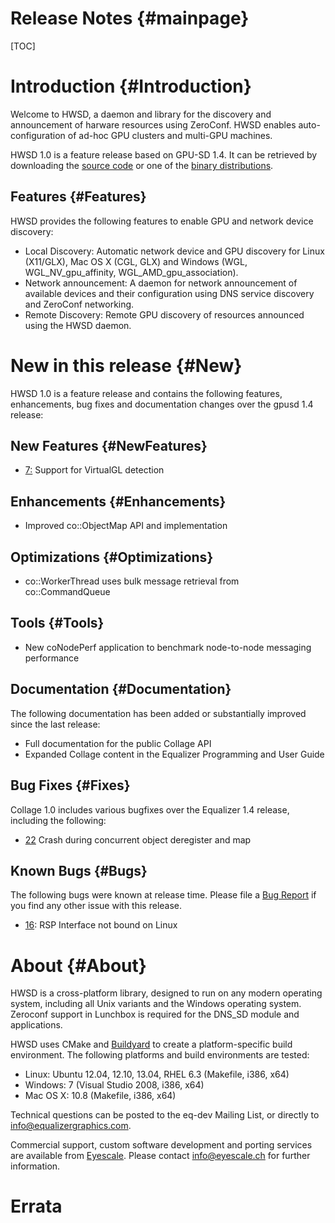 Release Notes {#mainpage}
============

[TOC]

# Introduction {#Introduction}

Welcome to HWSD, a daemon and library for the discovery and announcement of
harware resources using ZeroConf. HWSD enables auto-configuration of ad-hoc GPU
clusters and multi-GPU machines.

HWSD 1.0 is a feature release based on GPU-SD 1.4. It can be retrieved by
downloading the
[source code](http://www.equalizergraphics.com/gpu-sd/downloads/hwsd-1.0.0.tar.gz)
or one of the
[binary distributions](http://www.equalizergraphics.com/gpu-sd/downloads.html).

## Features {#Features}

HWSD provides the following features to enable GPU and network device discovery:

* Local Discovery: Automatic network device and GPU discovery for Linux
  (X11/GLX), Mac OS X (CGL, GLX) and Windows (WGL, WGL_NV_gpu_affinity,
  WGL_AMD_gpu_association).
* Network announcement: A daemon for network announcement of available
  devices and their configuration using DNS service discovery and ZeroConf
  networking.
* Remote Discovery: Remote GPU discovery of resources announced using
  the HWSD daemon.

# New in this release {#New}

HWSD 1.0 is a feature release and contains the following features,
enhancements, bug fixes and documentation changes over the gpusd 1.4 release:

## New Features {#NewFeatures}

* [7:](https://github.com/Eyescale/hwsd/issues/7) Support for VirtualGL
  detection

## Enhancements {#Enhancements}

* Improved co::ObjectMap API and implementation

## Optimizations {#Optimizations}

* co::WorkerThread uses bulk message retrieval from co::CommandQueue

## Tools {#Tools}

* New coNodePerf application to benchmark node-to-node messaging performance

## Documentation {#Documentation}

The following documentation has been added or substantially improved
since the last release:

* Full documentation for the public Collage API
* Expanded Collage content in the Equalizer Programming and User Guide

## Bug Fixes {#Fixes}

Collage 1.0 includes various bugfixes over the Equalizer 1.4 release,
including the following:

* [22](https://github.com/Eyescale/hwsd/issues/22) Crash during
  concurrent object deregister and map

## Known Bugs {#Bugs}

The following bugs were known at release time. Please file a [Bug Report](https://github.com/Eyescale/Collage/issues) if you find any other issue with this release.

* [16](https://github.com/Eyescale/hwsd/issues/16): RSP Interface not
  bound on Linux

# About {#About}

HWSD is a cross-platform library, designed to run on any modern
operating system, including all Unix variants and the Windows operating
system.  Zeroconf support in Lunchbox is required for the DNS_SD module
and applications.

HWSD uses CMake and [Buildyard](https://github.com/Eyescale/Buildyard)
to create a platform-specific build environment. The following platforms
and build environments are tested:

* Linux: Ubuntu 12.04, 12.10, 13.04, RHEL 6.3 (Makefile, i386, x64)
* Windows: 7 (Visual Studio 2008, i386, x64)
* Mac OS X: 10.8 (Makefile, i386, x64)

Technical questions can be posted to the eq-dev Mailing List, or
directly to info@equalizergraphics.com.

Commercial support, custom software development and porting services are
available from [Eyescale](http://www.eyescale.ch). Please contact
[info@eyescale.ch](mailto:info@eyescale.ch?subject=Collage%20support)
for further information.

# Errata

